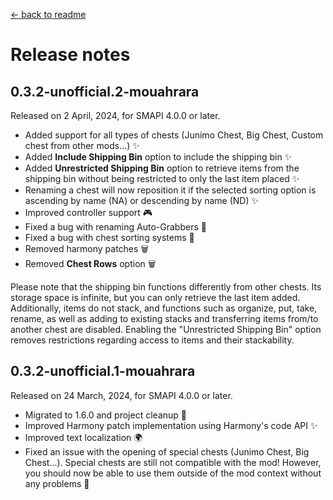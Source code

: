 ﻿[← back to readme](../README.md)

# Release notes

## 0.3.2-unofficial.2-mouahrara
Released on 2 April, 2024, for SMAPI 4.0.0 or later.
* Added support for all types of chests (Junimo Chest, Big Chest, Custom chest from other mods...) ✨
* Added **Include Shipping Bin** option to include the shipping bin ✨
* Added **Unrestricted Shipping Bin** option to retrieve items from the shipping bin without being restricted to only the last item placed ✨
* Renaming a chest will now reposition it if the selected sorting option is ascending by name (NA) or descending by name (ND) ✨
* Improved controller support 🎮
* Fixed a bug with renaming Auto-Grabbers 🔧
* Fixed a bug with chest sorting systems 🔧
* Removed harmony patches 🗑️
* Removed **Chest Rows** option 🗑️

Please note that the shipping bin functions differently from other chests. Its storage space is infinite, but you can only retrieve the last item added. Additionally, items do not stack, and functions such as organize, put, take, rename, as well as adding to existing stacks and transferring items from/to another chest are disabled. Enabling the "Unrestricted Shipping Bin" option removes restrictions regarding access to items and their stackability.

## 0.3.2-unofficial.1-mouahrara
Released on 24 March, 2024, for SMAPI 4.0.0 or later.
* Migrated to 1.6.0 and project cleanup 🚀
* Improved Harmony patch implementation using Harmony's code API ✨
* Improved text localization 🌍
* Fixed an issue with the opening of special chests (Junimo Chest, Big Chest...). Special chests are still not compatible with the mod! However, you should now be able to use them outside of the mod context without any problems 🔧
